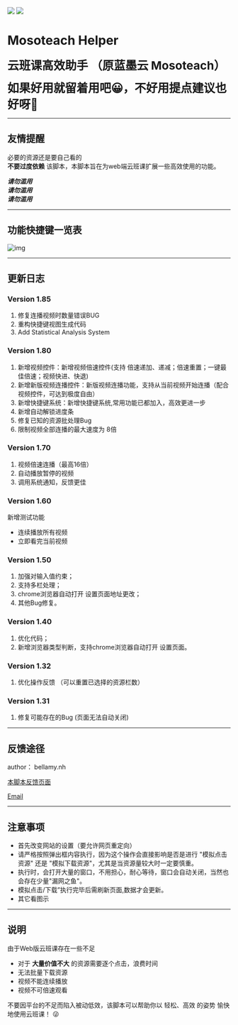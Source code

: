 [![](https://img.shields.io/badge/version-v1.8.0-blue)]()	[![](https://img.shields.io/badge/downloads-9k-green)](https://greasyfork.org/en/scripts/390978-%E4%BA%91%E7%8F%AD%E8%AF%BE%E9%AB%98%E6%95%88%E5%8A%A9%E6%89%8B)

# Mosoteach Helper

**<font style="font-size:26px">云班课高效助手 （原蓝墨云 Mosoteach）</font>**



**<font style="font-size:26px">如果好用就留着用吧😀，不好用提点建议也好呀🙇‍</font>**



----

## 友情提醒

必要的资源还是要自己看的  
**不要过度依赖** 该脚本，本脚本旨在为web端云班课扩展一些高效使用的功能。

***请勿滥用***  
***请勿滥用***  
***请勿滥用***  



----

## 功能快捷键一览表

![img](https://greasyfork.org/system/screenshots/screenshots/000/021/674/original/360%E6%88%AA%E5%9B%BE1793072111411798.jpg?1592266589)


----

## 更新日志

### Version 1.85
1. 修复连播视频时数量错误BUG
2. 重构快捷键视图生成代码
3. Add Statistical Analysis System

### Version 1.80
1. 新增视频控件：新增视频倍速控件(支持 倍速递加、递减；倍速重置；一键最佳倍速；视频快进、快退)  
2. 新增新版视频连播控件：新版视频连播功能，支持从当前视频开始连播（配合视频控件，可达到极度自由）  
3. 新增快捷键系统：新增快捷键系统,常用功能已都加入，高效更进一步
4. 新增自动解锁进度条   
5. 修复已知的资源批处理Bug  
6. 限制视频全部连播的最大速度为 8倍  

### Version 1.70
1. 视频倍速连播（最高16倍）  
2. 自动播放暂停的视频  
3. 调用系统通知，反馈更佳  

### Version 1.60
新增测试功能
+ 连续播放所有视频  
+ 立即看完当前视频 

### Version 1.50    
1. 加强对输入值约束；   
2. 支持多栏处理；   
3. chrome浏览器自动打开 设置页面地址更改；   
4. 其他Bug修复。 

### Version 1.40    
1. 优化代码；    
2. 新增浏览器类型判断，支持chrome浏览器自动打开 设置页面。  

### Version 1.32    
1. 优化操作反馈 （可以重置已选择的资源栏数） 

### Version 1.31    
1. 修复可能存在的Bug (页面无法自动关闭)  


----

## 反馈途径

author： bellamy.nh  

[本脚本反馈页面](https://greasyfork.org/en/scripts/390978-%E4%BA%91%E7%8F%AD%E8%AF%BE%E9%AB%98%E6%95%88%E5%8A%A9%E6%89%8B/feedback)  

[Email](mailto:bellamy_n_h_1@163.com)

----

## 注意事项  
+ 首先改变网站的设置（要允许网页重定向）  
+ 请严格按照弹出框内容执行，因为这个操作会直接影响是否是进行 "模拟点击资源" 还是 "模拟下载资源"，尤其是当资源量较大时一定要慎重。  
+ 执行时，会打开大量的窗口，不用担心，耐心等待，窗口会自动关闭，当然也会存在少量"漏网之鱼"。  
+ 模拟点击/下载”执行完毕后需刷新页面,数据才会更新。
+ 其它看图示

----

## 说明

由于Web版云班课存在一些不足   
+ 对于 **大量价值不大** 的资源需要逐个点击，浪费时间  
+ 无法批量下载资源  
+ 视频不能连续播放  
+ 视频不可倍速观看  

不要因平台的不足而陷入被动低效，该脚本可以帮助你以 轻松、高效 的姿势 愉快地使用云班课！ 😜

